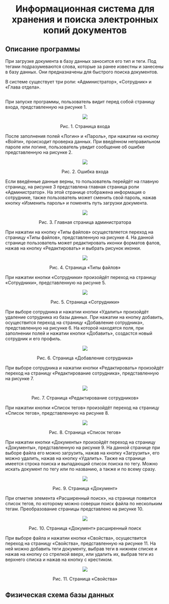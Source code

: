 <h1 align="center">Информационная система для хранения и поиска электронных копий документов</h1>
<h2>Описание программы</h2>
<p> 
<p> При загрузке документа в базу данных заносится его тип и теги. Под тегами подразумеваются слова, которые за ранее известны и занесены в базу данных. Они предназначены для быстрого поиска документов.
<p> В системе существует три роли: «Администратор», «Сотрудник» и «Глава отдела».
<h2></h2>
  <p> При запуске программы, пользователь видит перед собой страницу входа, представленную на рисунке 1.
<p align ="center"> <img src="https://github.com/ShiroXVX/DocWork/blob/master/ReadMe_photo/Login_null.PNG"/>
<p align ="center">Рис. 1. Страница входа
<p>После заполнения полей «Логин» и «Пароль», при нажатии на кнопку «Войти», происходит проверка данных. При введённом неправильном пароле или логине, пользователь увидит сообщение об ошибке представленную на рисунке 2.
<p align ="center"> <img src="https://github.com/ShiroXVX/DocWork/blob/master/ReadMe_photo/Login_null.PNG"/>
<p align ="center">Рис. 2. Ошибка входа
<p>Если введённые данные верны, то пользователь перейдёт на главную страницу, на рисунке 3 представлена главная страница роли «Администратор». На этой странице отображена информация о сотруднике, также пользователь может сменить свой пароль, нажав кнопку «Изменить пароль» и поменять путь загрузки документа.
<p align ="center"> <img src="https://github.com/ShiroXVX/DocWork/blob/master/ReadMe_photo/Profil.PNG"/>
<p align ="center">Рис. 3. Главная страница администратора
<p>При нажатии на кнопку «Типы файлов» осуществляется переход на страницу «Типы файлов», представленную на рисунке 4. На данной странице пользователь может редактировать иконки форматов фалов, нажав на кнопку «Редактировать» и выбрать рисунок иконки.
<p align ="center"> <img src="https://github.com/ShiroXVX/DocWork/blob/master/ReadMe_photo/tip_f.PNG"/>
<p align ="center">Рис. 4. Страница «Типы файлов»
<p>При нажатии кнопки «Сотрудники» произойдёт переход на страницу «Сотрудники», представленную на рисунке 5.
<p align ="center"> <img src="https://github.com/ShiroXVX/DocWork/blob/master/ReadMe_photo/sotr.PNG"/>
<p align ="center">Рис. 5. Страница «Сотрудники»
<p>При выборе сотрудника и нажатии кнопки «Удалить» произойдёт удаление сотрудника из базы данных. При нажатии на кнопку добавить, осуществится переход на страницу «Добавление сотрудника», представленную на рисунке 6. На которой находятся поля, при заполнении полей и нажатии кнопки «Добавить», создастся новый сотрудник и его профиль.
<p align ="center"> <img src="https://github.com/ShiroXVX/DocWork/blob/master/ReadMe_photo/Add_Sotr.PNG"/>
<p align ="center">Рис. 6. Страница «Добавление сотрудника»
<p>При выборе сотрудника и нажатии кнопки «Редактировать» произойдёт переход на страницу «Редактирование сотрудника», представленную на рисунке 7.
<p align ="center"> <img src="https://github.com/ShiroXVX/DocWork/blob/master/ReadMe_photo/edit_sotr.PNG"/>
<p align ="center">Рис. 7. Страница «Редактирование сотрудников»
<p>При нажатии кнопки «Список тегов» произойдёт переход на страницу «Список тегов», представленную на рисунке 8.
<p align ="center"> <img src="https://github.com/ShiroXVX/DocWork/blob/master/ReadMe_photo/Spisok_teg.PNG"/>
<p align ="center">Рис. 8. Страница «Список тегов»
<p>При нажатии кнопки «Документы» произойдёт переход на страницу «Документы», представленную на рисунке 9. На данной странице при выборе файла его можно загрузить, нажав на кнопку «Загрузить», его можно удалить, нажав на кнопку «Удалить». Также на странице имеется строка поиска и выпадающий список поиска по тегу. Можно искать документ по тегу или по названию, а также и по всему сразу.
<p align ="center"> <img src="https://github.com/ShiroXVX/DocWork/blob/master/ReadMe_photo/Doc.PNG"/>
<p align ="center">Рис. 9. Страница «Документ»
<p>При отметке элемента «Расширенный поиск», на странице появится список тегов, по которому можно соверши поиск файла по нескольким тегам. Преобразование страницы представлено на рисунке 10.
<p align ="center"> <img src="https://github.com/ShiroXVX/DocWork/blob/master/ReadMe_photo/Doc_RP.PNG"/>
<p align ="center">Рис. 10. Страница «Документ» расширенный поиск
<p>При выборе файла и нажатии кнопки «Свойства», осуществится переход на страницу «Свойства», представленную на рисунке 11. На ней можно добавить теги документу, выбрав теги в нижнем списке и нажав на кнопку со стрелкой вверх, или удалить их, выбрав теги из верхнего списка и нажав на кнопку с крестиком.
 <p align ="center"> <img src="https://github.com/ShiroXVX/DocWork/blob/master/ReadMe_photo/Doc_SV.PNG"/>
<p align ="center">Рис. 11. Страница «Свойства»

<h2>Физическая схема базы данных</h2>
<p align ="center"> <img src=""/>
